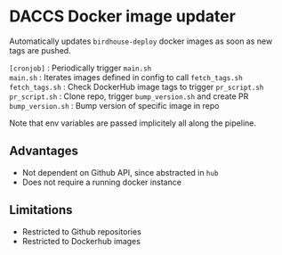 # DACCS Docker image updater


Automatically updates `birdhouse-deploy` docker images as soon as new tags are pushed.


`[cronjob]` : Periodically trigger `main.sh`
<br>
`main.sh` : Iterates images defined in config to call `fetch_tags.sh`
<br>
`fetch_tags.sh` : Check DockerHub image tags to trigger `pr_script.sh`
<br>
`pr_script.sh` : Clone repo, trigger `bump_version.sh` and create PR
<br>
`bump_version.sh` : Bump version of specific image in repo

Note that env variables are passed implicitely all along the pipeline.


## Advantages

- Not dependent on Github API, since abstracted in `hub`
- Does not require a running docker instance


## Limitations

- Restricted to Github repositories
- Restricted to Dockerhub images
